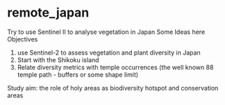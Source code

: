 # remote_japan
Try to use Sentinel II to analyse vegetation in Japan
Some Ideas here
Objectives 
1) use Sentinel-2 to assess vegetation and plant diversity in Japan 
2) Start with the Shikoku island
3) Relate diversity metrics with temple occurrences (the well known 88 temple path - buffers or some shape limit)

Study aim: the role of holy areas as biodiversity hotspot and conservation areas




